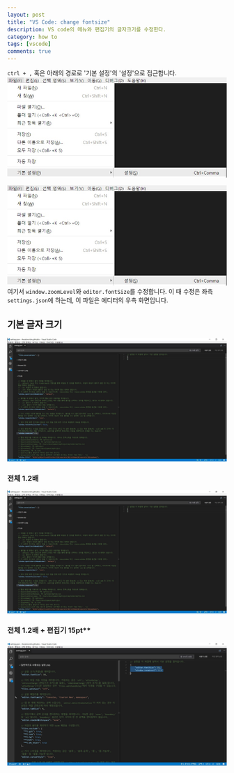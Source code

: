 ```yaml
---
layout: post
title: "VS Code: change fontsize"
description: VS code의 메뉴와 편집기의 글자크기를 수정한다.
category: how to
tags: [vscode]
comments: true
---
```


`ctrl + ,` 혹은 아래의 경로로 '기본 설정'의 '설정'으로 접근합니다.
![access_default_settings](/postres/170413/access_default_settings.jpg)

![access_default_settings](/postres/170413/access_default_settings.jpg)
여기서 `window.zoomLevel`와 `editor.fontSize`를 수정합니다. 이 때 수정은 좌측 `settings.json`에 하는데, 이 파일은 에디터의 우측 화면입니다.

## 기본 글자 크기

![vscode-fontize-default](/postres/170413/vscode-fontize-default.jpg)

### 전체 1.2배

![vscode-fontize-1.2](/postres/170413/vscode-fontize-1.2.jpg)

### 전체 1.2배 + 편집기 15pt**

![vscode-fontize-1.2-15](/postres/170413/vscode-fontize-1.2-15.jpg)
